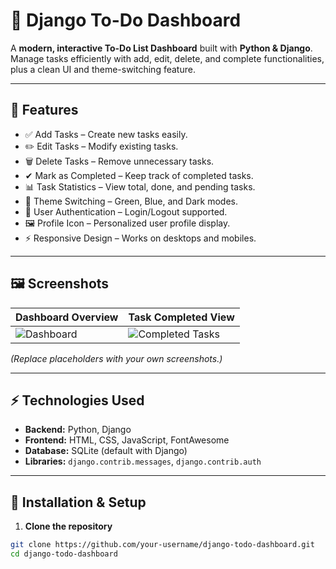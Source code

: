 # 📝 Django To-Do Dashboard

A **modern, interactive To-Do List Dashboard** built with **Python & Django**. Manage tasks efficiently with add, edit, delete, and complete functionalities, plus a clean UI and theme-switching feature.

---

## 🔹 Features

- ✅ Add Tasks – Create new tasks easily.
- ✏️ Edit Tasks – Modify existing tasks.
- 🗑 Delete Tasks – Remove unnecessary tasks.
- ✔ Mark as Completed – Keep track of completed tasks.
- 📊 Task Statistics – View total, done, and pending tasks.
- 🎨 Theme Switching – Green, Blue, and Dark modes.
- 👤 User Authentication – Login/Logout supported.
- 🖼 Profile Icon – Personalized user profile display.
- ⚡ Responsive Design – Works on desktops and mobiles.

---

## 🖼 Screenshots

| Dashboard Overview | Task Completed View |
|------------------|------------------|
| ![Dashboard](https://via.placeholder.com/350x200.png?text=Dashboard) | ![Completed Tasks](https://via.placeholder.com/350x200.png?text=Completed+Tasks) |

*(Replace placeholders with your own screenshots.)*

---

## ⚡ Technologies Used

- **Backend:** Python, Django  
- **Frontend:** HTML, CSS, JavaScript, FontAwesome  
- **Database:** SQLite (default with Django)  
- **Libraries:** `django.contrib.messages`, `django.contrib.auth`  

---

## 🚀 Installation & Setup

1. **Clone the repository**
```bash
git clone https://github.com/your-username/django-todo-dashboard.git
cd django-todo-dashboard
